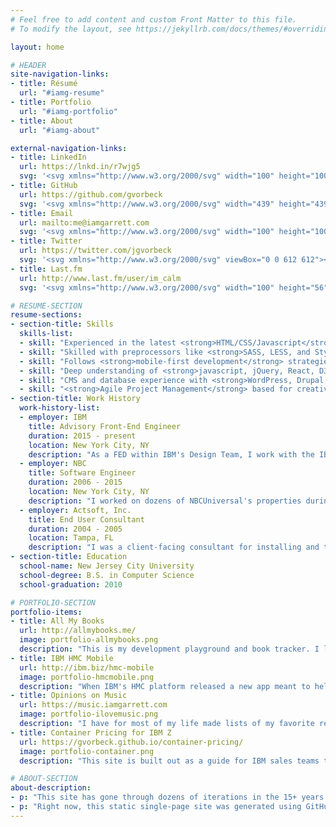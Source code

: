 ```yaml
---
# Feel free to add content and custom Front Matter to this file.
# To modify the layout, see https://jekyllrb.com/docs/themes/#overriding-theme-defaults

layout: home

# HEADER
site-navigation-links:
- title: Résumé
  url: "#iamg-resume"
- title: Portfolio
  url: "#iamg-portfolio"
- title: About
  url: "#iamg-about"

external-navigation-links:
- title: LinkedIn
  url: https://lnkd.in/r7wjg5
  svg: '<svg xmlns="http://www.w3.org/2000/svg" width="100" height="100" viewBox="0 0 100 100"><path d="M87.9 5.6H11.2c-3.7 0-6.6 2.9-6.6 6.4v77.1c0 3.6 3 6.5 6.7 6.5h76.7c3.7 0 6.6-2.9 6.6-6.5V12.1C94.5 8.5 91.5 5.6 87.9 5.6zM31.8 80.9H18.2V40.3h13.6V80.9zM25 34.8H24.9c-4.6 0-7.5-3.1-7.5-7 0-4 3-7 7.7-7 4.7 0 7.5 3 7.6 7C32.7 31.6 29.7 34.8 25 34.8zM80.8 80.9H67.2v-21.7c0-5.5-2-9.2-6.9-9.2 -3.8 0-6 2.5-7 4.9 -0.4 0.9-0.5 2.1-0.5 3.3v22.7H39.3c0 0 0.2-36.8 0-40.6h13.6v5.8c1.8-2.8 5-6.7 12.2-6.7 8.9 0 15.7 5.8 15.7 18.3V80.9zM52.8 46.2c0 0 0.1-0.1 0.1-0.1v0.1H52.8z"/></svg>'
- title: GitHub
  url: https://github.com/gvorbeck
  svg: '<svg xmlns="http://www.w3.org/2000/svg" width="439" height="439" viewBox="0 0 438.5 438.5"><path d="M409.1 114.6c-19.6-33.6-46.2-60.2-79.8-79.8C295.7 15.2 259.1 5.4 219.3 5.4c-39.8 0-76.5 9.8-110.1 29.4-33.6 19.6-60.2 46.2-79.8 79.8C9.8 148.2 0 184.9 0 224.6c0 47.8 13.9 90.7 41.8 128.9 27.9 38.2 63.9 64.6 108.1 79.2 5.1 1 8.9 0.3 11.4-2 2.5-2.3 3.7-5.1 3.7-8.6 0-0.6 0-5.7-0.1-15.4-0.1-9.7-0.1-18.2-0.1-25.4l-6.6 1.1c-4.2 0.8-9.5 1.1-15.8 1-6.4-0.1-13-0.8-19.8-2-6.9-1.2-13.2-4.1-19.1-8.6-5.9-4.5-10.1-10.3-12.6-17.6l-2.9-6.6c-1.9-4.4-4.9-9.2-9-14.6-4.1-5.3-8.2-8.9-12.4-10.8l-2-1.4c-1.3-1-2.6-2.1-3.7-3.4-1.1-1.3-2-2.7-2.6-4-0.6-1.3-0.1-2.4 1.4-3.3 1.5-0.9 4.3-1.3 8.3-1.3l5.7 0.9c3.8 0.8 8.5 3 14.1 6.9 5.6 3.8 10.2 8.8 13.8 14.8 4.4 7.8 9.7 13.8 15.8 17.8 6.2 4.1 12.4 6.1 18.7 6.1 6.3 0 11.7-0.5 16.3-1.4 4.6-1 8.8-2.4 12.8-4.3 1.7-12.8 6.4-22.6 14-29.4-10.8-1.1-20.6-2.9-29.3-5.1-8.7-2.3-17.6-6-26.8-11.1-9.2-5.1-16.9-11.5-23-19.1-6.1-7.6-11.1-17.6-15-30-3.9-12.4-5.9-26.6-5.9-42.8 0-23 7.5-42.6 22.6-58.8-7-17.3-6.4-36.7 2-58.2 5.5-1.7 13.7-0.4 24.6 3.9 10.9 4.3 18.8 8 23.8 11 5 3 9.1 5.6 12.1 7.7 17.7-4.9 36-7.4 54.8-7.4s37.1 2.5 54.8 7.4l10.8-6.8c7.4-4.6 16.2-8.8 26.3-12.6 10.1-3.8 17.8-4.9 23.1-3.1 8.6 21.5 9.3 40.9 2.3 58.2 15 16.2 22.6 35.8 22.6 58.8 0 16.2-2 30.5-5.9 43-3.9 12.5-8.9 22.5-15.1 30-6.2 7.5-13.9 13.9-23.1 19-9.2 5.1-18.2 8.9-26.8 11.1-8.7 2.3-18.4 4-29.3 5.1 9.9 8.6 14.8 22.1 14.8 40.5v60.2c0 3.4 1.2 6.3 3.6 8.6 2.4 2.3 6.1 3 11.3 2 44.2-14.7 80.2-41.1 108.1-79.2 27.9-38.2 41.8-81.1 41.8-128.9C438.5 184.9 428.7 148.2 409.1 114.6z"/></svg>'
- title: Email
  url: mailto:me@iamgarrett.com
  svg: '<svg xmlns="http://www.w3.org/2000/svg" width="100" height="100" viewBox="0 0 100 100"><polygon points="52.3 56.8 18.9 27.5 85.7 27.5"/><polygon points="39 50.4 15.6 71 15.6 29.9"/><polygon points="42 53.1 52.3 62.1 62.6 53.1 85.7 73.4 18.9 73.4"/><polygon points="65.6 50.4 89 29.9 89 71"/></svg>'
- title: Twitter
  url: https://twitter.com/jgvorbeck
  svg: '<svg xmlns="http://www.w3.org/2000/svg" viewBox="0 0 612 612"><path d="M612 116.3c-22.5 10-46.7 16.8-72.1 19.8 25.9-15.5 45.8-40.2 55.2-69.4 -24.3 14.4-51.2 24.8-79.8 30.5 -22.9-24.4-55.5-39.7-91.6-39.7 -69.3 0-125.6 56.2-125.6 125.5 0 9.8 1.1 19.4 3.3 28.6C197.1 206.3 104.6 156.3 42.6 80.4c-10.8 18.5-17 40.1-17 63.1 0 43.6 22.2 82 55.8 104.5 -20.6-0.7-39.9-6.3-56.9-15.8v1.6c0 60.8 43.3 111.6 100.7 123.1 -10.5 2.8-21.6 4.4-33.1 4.4 -8.1 0-15.9-0.8-23.6-2.3 16 49.9 62.3 86.2 117.3 87.2 -42.9 33.7-97.1 53.7-155.9 53.7 -10.1 0-20.1-0.6-29.9-1.7 55.6 35.7 121.5 56.5 192.4 56.5 230.9 0 357.2-191.3 357.2-357.2l-0.4-16.3C573.9 163.5 595.2 141.4 612 116.3z"/></svg>'
- title: Last.fm
  url: http://www.last.fm/user/im_calm
  svg: '<svg xmlns="http://www.w3.org/2000/svg" width="100" height="56" viewBox="0 0 100 56"><path d="M39.4 40.9c-2.1 1.9-6.1 5.6-12.8 5.6 -7.9 0-15.5-6.9-15.5-18 0-14.2 9.1-18.8 16.1-18.8 10.1 0 12.3 6.1 15 14.5l3.7 11.5C49.5 47 56.4 56 76.2 56 90.4 56 100 51.6 100 40.1c0-9.4-5.3-14.2-15.1-16.5l-7.3-1.6c-5-1.2-6.5-3.2-6.5-6.7 0-3.9 3.1-6.2 8.1-6.2 5.5 0 8.5 2.1 8.9 7l11.5-1.4C98.6 4.3 91.5 0 79.8 0 69.5 0 59.5 3.9 59.5 16.5c0 7.9 3.8 12.8 13.3 15.1l7.8 1.8c5.8 1.4 7.8 3.8 7.8 7.2 0 4.3-4.1 6-11.9 6 -11.6 0-17.4-6.1-20.1-14.5l-3.8-11.5C47.7 5.5 42 0 26.8 0 13.2 0 0 10.7 0 29 0 46.5 12.7 56 26 56c9.6 0 14.5-3.4 16.9-5.1L39.4 40.9z"/></svg>'

# RESUME-SECTION
resume-sections:
- section-title: Skills
  skills-list:
  - skill: "Experienced in the latest <strong>HTML/CSS/Javascript</strong> concepts and practices."
  - skill: "Skilled with preprocessors like <strong>SASS, LESS, and Stylus</strong>."
  - skill: "Follows <strong>mobile-first development</strong> strategies to ensure a modern user experience."
  - skill: "Deep understanding of <strong>javascript, jQuery, React, D3</strong>, and other various libraries."
  - skill: "CMS and database experience with <strong>WordPress, Drupal, Jekyll, and GatsbyJS</strong>."
  - skill: "<strong>Agile Project Management</strong> based for creative adaptation to the rigors of project turbulence."
- section-title: Work History
  work-history-list:
  - employer: IBM
    title: Advisory Front-End Engineer
    duration: 2015 - present
    location: New York City, NY
    description: "As a FED within IBM's Design Team, I work with the IBM Z platform to bring a modern web experience to some of the most robust and complex mainframe systems in the industry. Whether it is updating the look-and-feel of their HMC software, promoting the features of our awesome apps, or guiding our sales teams through an ever-updating set of processes; I use my skills to ensure a smooth and beautiful interraction every time."
  - employer: NBC
    title: Software Engineer
    duration: 2006 - 2015
    location: New York City, NY
    description: "I worked on dozens of NBCUniversal's properties during my time here. On several development teams, covering brands from Telemundo, SyFy, USA, Bravo and more -- I worked with a variety of technologies implemented on robust platforms that attracted millions of users. Working in a rapidly changing field, I helped foster NBC's web development community; and as my first job in the industry, it is where I honed my skills and focused on front-end web development."
  - employer: Actsoft, Inc.
    title: End User Consultant
    duration: 2004 - 2005
    location: Tampa, FL
    description: "I was a client-facing consultant for installing and the strategic analysis of GPS tracking software needs. I helped set-up and create systems for clients to track workers as well as create a user-friendly dispatching procedure for specific tasks assigned to employees in the field. This included working with various individuals of management and their employees, both over the phone and on-site."
- section-title: Education
  school-name: New Jersey City University
  school-degree: B.S. in Computer Science
  school-graduation: 2010

# PORTFOLIO-SECTION
portfolio-items:
- title: All My Books
  url: http://allmybooks.me/
  image: portfolio-allmybooks.png
  description: "This is my development playground and book tracker. I love to read and I love to capture data about my reading habits, so this site provides all that data while also giving me a site that allows me to really tinker with development concepts as I learn them. When I learn new concepts in web development I will often try them here first."
- title: IBM HMC Mobile
  url: http://ibm.biz/hmc-mobile
  image: portfolio-hmcmobile.png
  description: "When IBM's HMC platform released a new app meant to help mainframe admins manage their Z machines remotely, we needed to get the word out about all this app could handle. Here, users can learn about they no longer need to be tied to their desks in order to manage their vast systems."
- title: Opinions on Music
  url: https://music.iamgarrett.com
  image: portfolio-ilovemusic.png
  description: "I have for most of my life made lists of my favorite records released each year. I don't pretend to be an authority on What Is Good, but with my love of music and penchant for making lists, I built out this nifty little site to keep track of it all."
- title: Container Pricing for IBM Z
  url: https://gvorbeck.github.io/container-pricing/
  image: portfolio-container.png
  description: "This site is built out as a guide for IBM sales teams trying to set up clients on IBM Z's container pricing. The process is complex and resources are split between several places, so we created a guide that lists everything out and links to everything one would need in order to get through the process as seamlessly as possible!"

# ABOUT-SECTION
about-description:
- p: "This site has gone through dozens of iterations in the 15+ years that I've owned this domain. At first it was the home of a musical project I worked on as a teenager, but as priorities shifted it became my professional homebase. Each time I introduce a new version of this site I hope to leverage new practices and technologies to ensure a modern experience across devices."
- p: "Right now, this static single-page site was generated using GitHub's <a class='about__link' href='https://jekyllrb.com/' title='Jekyll' target='_blank'>Jekyll</a> tool. Markup templating is done through the <a class='about__link' href='https://github.com/Shopify/liquid/wiki' title='Liquid' target='_blank'>Liquid</a> template engine and fed with <a class='about__link' href='http://yaml.org/' title='YAML' target='_blank'>YAML</a> front-matter. Styles were written following the <a class='about__link' href='https://en.bem.info/' title='BEM methodology' target='_blank'>BEM</a> methodology and processed using the <a class='about__link' href='https://sass-lang.com/' title='SASS' target='_blank'>SASS</a> preprocessor. This site's code is housed in <a class='about__link' href='https://github.com/gvorbeck/iamgarrett-static' title='iamgarrett repo' target='_blank'>this GitHub repository</a>."
---
```

